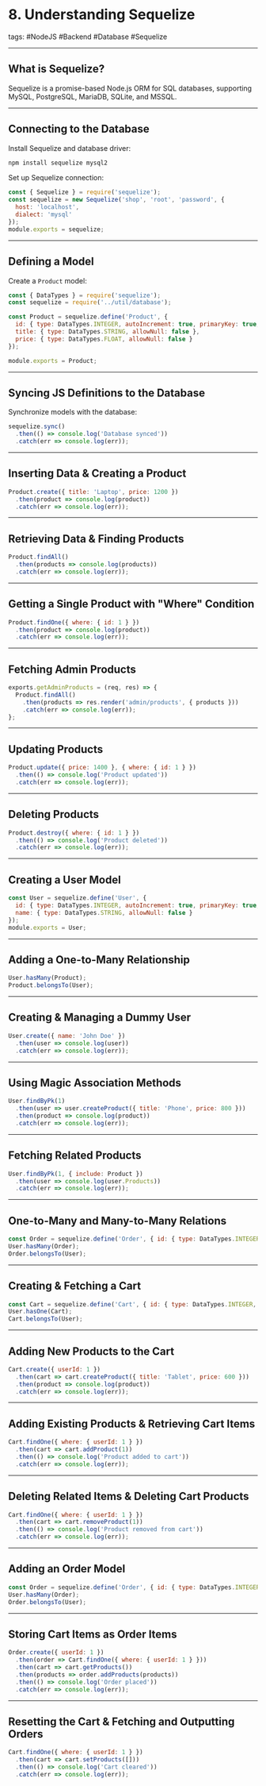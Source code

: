 # 8. Understanding Sequelize

tags: #NodeJS #Backend #Database #Sequelize

---

## **What is Sequelize?**
Sequelize is a promise-based Node.js ORM for SQL databases, supporting MySQL, PostgreSQL, MariaDB, SQLite, and MSSQL.

---

## **Connecting to the Database**
Install Sequelize and database driver:
```sh
npm install sequelize mysql2
```
Set up Sequelize connection:
```js
const { Sequelize } = require('sequelize');
const sequelize = new Sequelize('shop', 'root', 'password', {
  host: 'localhost',
  dialect: 'mysql'
});
module.exports = sequelize;
```

---

## **Defining a Model**
Create a `Product` model:
```js
const { DataTypes } = require('sequelize');
const sequelize = require('../util/database');

const Product = sequelize.define('Product', {
  id: { type: DataTypes.INTEGER, autoIncrement: true, primaryKey: true, allowNull: false },
  title: { type: DataTypes.STRING, allowNull: false },
  price: { type: DataTypes.FLOAT, allowNull: false }
});

module.exports = Product;
```

---

## **Syncing JS Definitions to the Database**
Synchronize models with the database:
```js
sequelize.sync()
  .then(() => console.log('Database synced'))
  .catch(err => console.log(err));
```

---

## **Inserting Data & Creating a Product**
```js
Product.create({ title: 'Laptop', price: 1200 })
  .then(product => console.log(product))
  .catch(err => console.log(err));
```

---

## **Retrieving Data & Finding Products**
```js
Product.findAll()
  .then(products => console.log(products))
  .catch(err => console.log(err));
```

---

## **Getting a Single Product with "Where" Condition**
```js
Product.findOne({ where: { id: 1 } })
  .then(product => console.log(product))
  .catch(err => console.log(err));
```

---

## **Fetching Admin Products**
```js
exports.getAdminProducts = (req, res) => {
  Product.findAll()
    .then(products => res.render('admin/products', { products }))
    .catch(err => console.log(err));
};
```

---

## **Updating Products**
```js
Product.update({ price: 1400 }, { where: { id: 1 } })
  .then(() => console.log('Product updated'))
  .catch(err => console.log(err));
```

---

## **Deleting Products**
```js
Product.destroy({ where: { id: 1 } })
  .then(() => console.log('Product deleted'))
  .catch(err => console.log(err));
```

---

## **Creating a User Model**
```js
const User = sequelize.define('User', {
  id: { type: DataTypes.INTEGER, autoIncrement: true, primaryKey: true, allowNull: false },
  name: { type: DataTypes.STRING, allowNull: false }
});
module.exports = User;
```

---

## **Adding a One-to-Many Relationship**
```js
User.hasMany(Product);
Product.belongsTo(User);
```

---

## **Creating & Managing a Dummy User**
```js
User.create({ name: 'John Doe' })
  .then(user => console.log(user))
  .catch(err => console.log(err));
```

---

## **Using Magic Association Methods**
```js
User.findByPk(1)
  .then(user => user.createProduct({ title: 'Phone', price: 800 }))
  .then(product => console.log(product))
  .catch(err => console.log(err));
```

---

## **Fetching Related Products**
```js
User.findByPk(1, { include: Product })
  .then(user => console.log(user.Products))
  .catch(err => console.log(err));
```

---

## **One-to-Many and Many-to-Many Relations**
```js
const Order = sequelize.define('Order', { id: { type: DataTypes.INTEGER, autoIncrement: true, primaryKey: true } });
User.hasMany(Order);
Order.belongsTo(User);
```

---

## **Creating & Fetching a Cart**
```js
const Cart = sequelize.define('Cart', { id: { type: DataTypes.INTEGER, autoIncrement: true, primaryKey: true } });
User.hasOne(Cart);
Cart.belongsTo(User);
```

---

## **Adding New Products to the Cart**
```js
Cart.create({ userId: 1 })
  .then(cart => cart.createProduct({ title: 'Tablet', price: 600 }))
  .then(product => console.log(product))
  .catch(err => console.log(err));
```

---

## **Adding Existing Products & Retrieving Cart Items**
```js
Cart.findOne({ where: { userId: 1 } })
  .then(cart => cart.addProduct(1))
  .then(() => console.log('Product added to cart'))
  .catch(err => console.log(err));
```

---

## **Deleting Related Items & Deleting Cart Products**
```js
Cart.findOne({ where: { userId: 1 } })
  .then(cart => cart.removeProduct(1))
  .then(() => console.log('Product removed from cart'))
  .catch(err => console.log(err));
```

---

## **Adding an Order Model**
```js
const Order = sequelize.define('Order', { id: { type: DataTypes.INTEGER, autoIncrement: true, primaryKey: true } });
User.hasMany(Order);
Order.belongsTo(User);
```

---

## **Storing Cart Items as Order Items**
```js
Order.create({ userId: 1 })
  .then(order => Cart.findOne({ where: { userId: 1 } }))
  .then(cart => cart.getProducts())
  .then(products => order.addProducts(products))
  .then(() => console.log('Order placed'))
  .catch(err => console.log(err));
```

---

## **Resetting the Cart & Fetching and Outputting Orders**
```js
Cart.findOne({ where: { userId: 1 } })
  .then(cart => cart.setProducts([]))
  .then(() => console.log('Cart cleared'))
  .catch(err => console.log(err));
```
